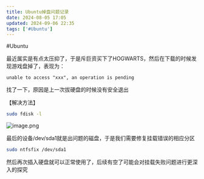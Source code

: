 ```yaml
---
title: Ubuntu掉盘问题记录
date: 2024-08-05 17:05
updated: 2024-09-06 22:35
tags: ['#Ubuntu']
---
```


#Ubuntu

最近属实是有点太压抑了，于是斥巨资买下了HOGWARTS，然后在下载的时候发现游戏盘掉了，表现为：

```
unable to access "xxx", an operation is pending
```

找了一下，原因是上一次拔硬盘的时候没有安全退出

【解决方法】

```bash
sudo fdisk -l
```

![image.png](https://cloud.intro-iu.top:738/d/ThreeBody/ZeroHzzzzPic/202408281844254.png)

最后的设备/dev/sda1就是出问题的磁盘，于是我们需要修复挂载错误的相应分区

```bash
sudo ntfsfix /dev/sda1
```

然后再次插入硬盘就可以正常使用了，后续有空了可能会对挂载失败问题进行更深入的探究
